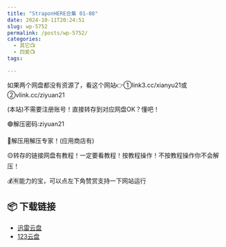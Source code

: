 ```yaml
---
title: "StraponHERE合集 01-08"
date: 2024-10-11T20:24:51
slug: wp-5752
permalink: /posts/wp-5752/
categories:
  - 其它📺
  - 四爱📺
tags:

---
```


如果两个网盘都没有资源了，看这个网站👉①link3.cc/xianyu21或②vlink.cc/ziyuan21

(本站)不需要注册账号！直接转存到对应网盘OK？懂吧！

🟢解压密码:ziyuan21

🔵解压用解压专家！(应用商店有)

🟡转存的链接网盘有教程！一定要看教程！按教程操作！不按教程操作你不会解压！

💰🈶能力的宝，可以点左下角赞赏支持一下网站运行

## 📦 下载链接
- [迅雷云盘](https://blziyuan21.com/pay-download/5752?key=aea1e27658&down_id=0)
- [123云盘](https://blziyuan21.com/pay-download/5752?key=aea1e27658&down_id=1)

